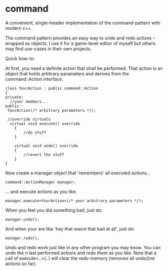 # command
A convenient, single-header implementation of the command-pattern with modern c++.

The command pattern provides an easy way to undo and redo actions - wrapped as objects. I use it for a game-level-editor of
myself but others may find use-cases in their own projects.


Quick how-to:

At first, you need a definite action that shall be performed. That action is an object that holds arbitrary parameters
and derives from the command::Action interface.
```
class YourAction : public command::Action
{
private: 
  //your members... 
public:
 YourAction(/* arbitrary parameters */);
 
 //override virtuals
  virtual void execute() override
    {
        //do stuff
    }

    virtual void undo() override
    {
        //revert the stuff
    }
}
```

Now create a manager object that 'remembers' all executed actions...
```
command::ActionManager manager;
```

... and execute actions as you like.
```
manager.execute<YourAction>(/* your arbitrary parameters */);
```

When you feel you did something bad, just do:
```
manager.undo();
```

And when your are like 'hey that wasnt that bad at all', just do:
```
manager.redo();
```

Undo and redo work just like in any other program you may know. You can undo the n last performed actions and redo them as you like.
Note that a call of execute<..>(..) will clear the redo-memory (removes all undo()ne actions so far).
